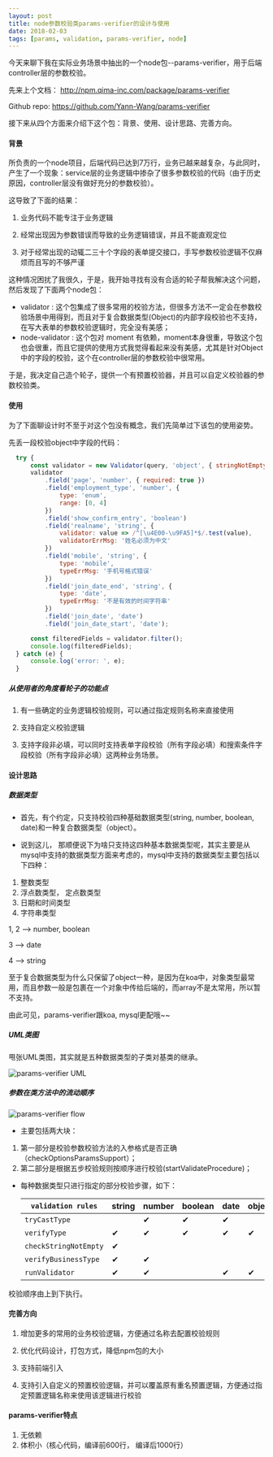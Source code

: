 ```yaml
---
layout: post
title: node参数校验类params-verifier的设计与使用
date: 2018-02-03 
tags: [params, validation, params-verifier, node]
---
```


今天来聊下我在实际业务场景中抽出的一个node包--params-verifier，用于后端controller层的参数校验。

先来上个文档： http://npm.qima-inc.com/package/params-verifier

Github repo: https://github.com/Yann-Wang/params-verifier

接下来从四个方面来介绍下这个包：背景、使用、设计思路、完善方向。

#### 背景

所负责的一个node项目，后端代码已达到7万行，业务已越来越复杂，与此同时，产生了一个现象：service层的业务逻辑中掺杂了很多参数校验的代码（由于历史原因，controller层没有做好充分的参数校验）。

这导致了下面的结果：

 1. 业务代码不能专注于业务逻辑

 2. 经常出现因为参数错误而导致的业务逻辑错误，并且不能直观定位

 3. 对于经常出现的动辄二三十个字段的表单提交接口，手写参数校验逻辑不仅麻烦而且写的不够严谨

这种情况困扰了我很久，于是，我开始寻找有没有合适的轮子帮我解决这个问题，然后发现了下面两个node包：

 - validator : 这个包集成了很多常用的校验方法，但很多方法不一定会在参数校验场景中用得到，而且对于复合数据类型(Object)的内部字段校验也不支持，在写大表单的参数校验逻辑时，完全没有美感；
 - node-validator : 这个包对 moment 有依赖，moment本身很重，导致这个包也会很重，而且它提供的使用方式我觉得看起来没有美感，尤其是针对Object中的字段的校验，这个在controller层的参数校验中很常用。

于是，我决定自己造个轮子，提供一个有预置校验器，并且可以自定义校验器的参数校验类。

#### 使用

为了下面聊设计时不至于对这个包没有概念，我们先简单过下该包的使用姿势。

先丢一段校验object中字段的代码：

  ```javascript
    try {
        const validator = new Validator(query, 'object', { stringNotEmpty: true });
        validator
            .field('page', 'number', { required: true })
            .field('employment_type', 'number', {
                type: 'enum',
                range: [0, 4]
            })
            .field('show_confirm_entry', 'boolean')
            .field('realname', 'string', {
                validator: value => /^[\u4E00-\u9FA5]*$/.test(value),
                validatorErrMsg: '姓名必须为中文'
            })
            .field('mobile', 'string', {
                type: 'mobile',
                typeErrMsg: '手机号格式错误'
            })
            .field('join_date_end', 'string', {
                type: 'date',
                typeErrMsg: '不是有效的时间字符串'
            })
            .field('join_date', 'date')
            .field('join_date_start', 'date');

        const filteredFields = validator.filter();
        console.log(filteredFields);
    } catch (e) {
        console.log('error: ', e);
    }
  ```

##### 从使用者的角度看轮子的功能点

1. 有一些确定的业务逻辑校验规则，可以通过指定规则名称来直接使用

2. 支持自定义校验逻辑

3. 支持字段非必填，可以同时支持表单字段校验（所有字段必填）和搜索条件字段校验（所有字段非必填）这两种业务场景。

#### 设计思路

##### 数据类型
- 首先，有个约定，只支持校验四种基础数据类型(string, number, boolean, date)和一种复合数据类型（object）。

- 说到这儿， 那顺便说下为啥只支持这四种基本数据类型呢，其实主要是从mysql中支持的数据类型方面来考虑的，mysql中支持的数据类型主要包括以下四种：
 1. 整数类型
 2. 浮点数类型， 定点数类型
 3. 日期和时间类型
 4. 字符串类型

1, 2 --> number, boolean

3 --> date

4 --> string

至于复合数据类型为什么只保留了object一种，是因为在koa中，对象类型最常用，而且参数一般是包裹在一个对象中传给后端的，而array不是太常用，所以暂不支持。

由此可见，params-verifier跟koa, mysql更配哦~~

##### UML类图

甩张UML类图，其实就是五种数据类型的子类对基类的继承。

![params-verifier UML](http://okup5z621.bkt.clouddn.com/params-verifier-uml.jpeg)

##### 参数在类方法中的流动顺序

![params-verifier flow](http://okup5z621.bkt.clouddn.com/params-verifier-flow.jpeg)

- 主要包括两大块：

 1. 第一部分是校验参数校验方法的入参格式是否正确（checkOptionsParamsSupport）；
 2. 第二部分是根据五步校验规则按顺序进行校验(startValidateProcedure)；

- 每种数据类型只进行指定的部分校验步骤，如下：

  | `validation rules`    | string | number | boolean | date | object |
  | --------------------- | ------ | ------ | ------- | ---- | ------ |
  | `tryCastType`         |        |   ✔    |    ✔    |  ✔   |        |
  | `verifyType`          |   ✔    |   ✔    |    ✔    |  ✔   |    ✔   |
  | `checkStringNotEmpty` |   ✔    |        |         |      |        |
  | `verifyBusinessType`  |   ✔    |   ✔    |         |      |        |
  | `runValidator`        |   ✔    |   ✔    |         |  ✔   |    ✔   |

校验顺序由上到下执行。

#### 完善方向
1. 增加更多的常用的业务校验逻辑，方便通过名称去配置校验规则

2. 优化代码设计，打包方式，降低npm包的大小

3. 支持前端引入

4. 支持引入自定义的预置校验逻辑，并可以覆盖原有重名预置逻辑，方便通过指定预置逻辑名称来使用该逻辑进行校验

#### params-verifier特点
1. 无依赖
2. 体积小（核心代码，编译前600行， 编译后1000行）
